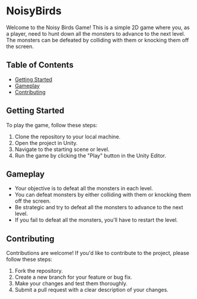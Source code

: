 # NoisyBirds

Welcome to the Noisy Birds Game! This is a simple 2D game where you, as a player, need to hunt down all the monsters to advance to the next level. The monsters can be defeated by colliding with them or knocking them off the screen.

## Table of Contents

- [Getting Started](#getting-started)
- [Gameplay](#gameplay)
- [Contributing](#contributing)

## Getting Started

To play the game, follow these steps:

1. Clone the repository to your local machine.
2. Open the project in Unity.
3. Navigate to the starting scene or level.
4. Run the game by clicking the "Play" button in the Unity Editor.

## Gameplay

- Your objective is to defeat all the monsters in each level.
- You can defeat monsters by either colliding with them or knocking them off the screen.
- Be strategic and try to defeat all the monsters to advance to the next level.
- If you fail to defeat all the monsters, you'll have to restart the level.

## Contributing

Contributions are welcome! If you'd like to contribute to the project, please follow these steps:

1. Fork the repository.
2. Create a new branch for your feature or bug fix.
3. Make your changes and test them thoroughly.
4. Submit a pull request with a clear description of your changes.

